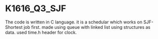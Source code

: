 # K1616_Q3_SJF
The code is written in C language.
it is a schedular which works on SJF-Shortest job first.
made using queue with linked list using structures as data.
used time.h header for clock.
